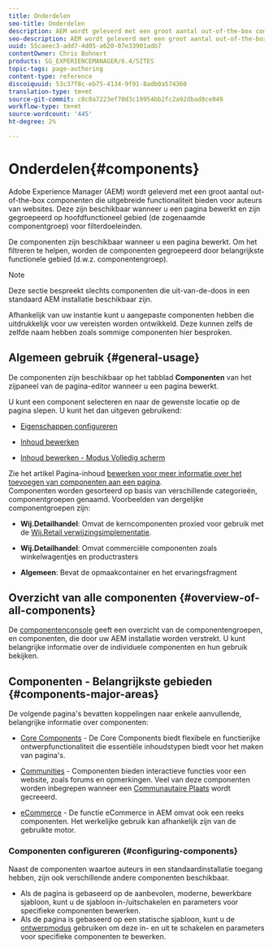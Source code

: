 ```yaml
---
title: Onderdelen
seo-title: Onderdelen
description: AEM wordt geleverd met een groot aantal out-of-the-box componenten die uitgebreide functionaliteit bieden aan auteurs van websites
seo-description: AEM wordt geleverd met een groot aantal out-of-the-box componenten die uitgebreide functionaliteit bieden aan auteurs van websites
uuid: 55caeec3-add7-4d05-a620-07e33901adb7
contentOwner: Chris Bohnert
products: SG_EXPERIENCEMANAGER/6.4/SITES
topic-tags: page-authoring
content-type: reference
discoiquuid: 53c37f8c-eb75-4134-9f91-8adb0a574360
translation-type: tm+mt
source-git-commit: c0c0a7223ef70d3c19954bb2fc2a92dbad8ce049
workflow-type: tm+mt
source-wordcount: '445'
ht-degree: 2%

---
```



# Onderdelen{#components}

Adobe Experience Manager (AEM) wordt geleverd met een groot aantal out-of-the-box componenten die uitgebreide functionaliteit bieden voor auteurs van websites. Deze zijn beschikbaar wanneer u een pagina [](/help/sites-authoring/editing-content.md) bewerkt en zijn gegroepeerd op hoofdfunctioneel gebied (de zogenaamde componentgroep) voor filterdoeleinden.

De componenten zijn beschikbaar wanneer u een pagina [](/help/sites-authoring/editing-content.md)bewerkt. Om het filtreren te helpen, worden de componenten gegroepeerd door belangrijkste functionele gebied (d.w.z. componentengroep).

>[!NOTE]
>
>Deze sectie bespreekt slechts componenten die uit-van-de-doos in een standaard AEM installatie beschikbaar zijn.
>
>Afhankelijk van uw instantie kunt u aangepaste componenten hebben die uitdrukkelijk voor uw vereisten worden ontwikkeld. Deze kunnen zelfs de zelfde naam hebben zoals sommige componenten hier besproken.

## Algemeen gebruik {#general-usage}

De componenten zijn beschikbaar op het tabblad **Componenten** van het zijpaneel van de pagina-editor wanneer u een pagina [](/help/sites-authoring/editing-content.md)bewerkt.

U kunt een component selecteren en naar de gewenste locatie op de pagina slepen. U kunt het dan uitgeven gebruikend:

* [Eigenschappen configureren](/help/sites-authoring/editing-page-properties.md)
* [Inhoud bewerken](/help/sites-authoring/editing-content.md)

* [Inhoud bewerken - Modus Volledig scherm](/help/sites-authoring/editing-content.md#edit-content-full-screen-mode)

Zie het artikel Pagina-inhoud [bewerken voor meer informatie over het toevoegen van componenten aan een pagina](/help/sites-authoring/editing-content.md).\
Componenten worden gesorteerd op basis van verschillende categorieën, componentgroepen genaamd. Voorbeelden van dergelijke componentgroepen zijn:

* **Wij.Detailhandel**: Omvat de kerncomponenten proxied voor gebruik met de [Wij.Retail verwijzingsimplementatie](/help/sites-developing/we-retail.md).

* **Wij.Detailhandel**: Omvat commerciële componenten zoals winkelwagentjes en productrasters

* **Algemeen**: Bevat de opmaakcontainer en het ervaringsfragment

## Overzicht van alle componenten {#overview-of-all-components}

De [componentenconsole](/help/sites-authoring/default-components-console.md) geeft een overzicht van de componentengroepen, en componenten, die door uw AEM installatie worden verstrekt. U kunt belangrijke informatie over de individuele componenten en hun gebruik bekijken.

## Componenten - Belangrijkste gebieden {#components-major-areas}

De volgende pagina&#39;s bevatten koppelingen naar enkele aanvullende, belangrijke informatie over componenten:

* [Core Components](https://docs.adobe.com/content/help/en/experience-manager-core-components/using/introduction.html) - De Core Components biedt flexibele en functierijke ontwerpfunctionaliteit die essentiële inhoudstypen biedt voor het maken van pagina&#39;s.

* [Communities](/help/communities/author-communities.md) - Componenten bieden interactieve functies voor een website, zoals forums en opmerkingen. Veel van deze componenten worden inbegrepen wanneer een [Communautaire Plaats](/help/communities/overview.md) wordt gecreeerd.

* [eCommerce](/help/sites-administering/ecommerce.md) - De functie eCommerce in AEM omvat ook een reeks componenten. Het werkelijke gebruik kan afhankelijk zijn van de gebruikte motor.

### Componenten configureren {#configuring-components}

Naast de componenten waartoe auteurs in een standaardinstallatie toegang hebben, zijn ook verschillende andere componenten beschikbaar.

* Als de pagina is gebaseerd op de aanbevolen, moderne, bewerkbare sjabloon, kunt u de sjabloon [](/help/sites-authoring/templates.md) in-/uitschakelen en parameters voor specifieke componenten bewerken.
* Als de pagina is gebaseerd op een statische sjabloon, kunt u de [ontwerpmodus](/help/sites-authoring/default-components-designmode.md#enable-disable-components) gebruiken om deze in- en uit te schakelen en parameters voor specifieke componenten te bewerken.

